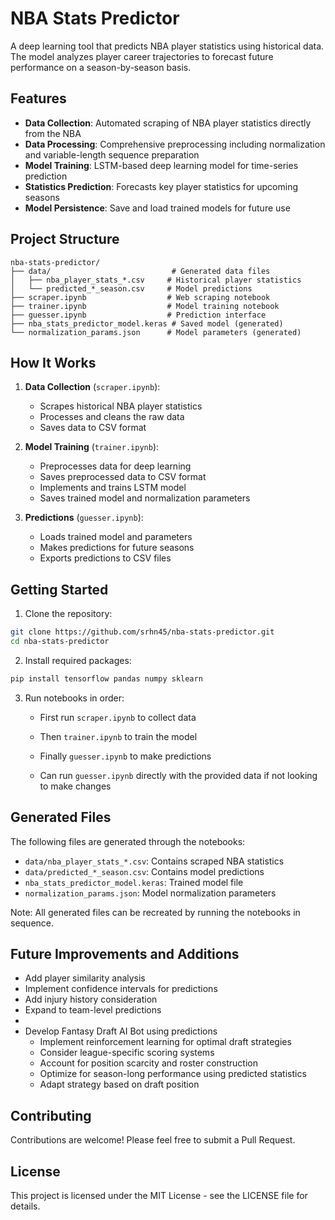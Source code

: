 # NBA Stats Predictor

A deep learning tool that predicts NBA player statistics using historical data. The model analyzes player career trajectories to forecast future performance on a season-by-season basis.

## Features

- **Data Collection**: Automated scraping of NBA player statistics directly from the NBA
- **Data Processing**: Comprehensive preprocessing including normalization and variable-length sequence preparation
- **Model Training**: LSTM-based deep learning model for time-series prediction
- **Statistics Prediction**: Forecasts key player statistics for upcoming seasons
- **Model Persistence**: Save and load trained models for future use

## Project Structure

```
nba-stats-predictor/
├── data/                           # Generated data files
│   ├── nba_player_stats_*.csv     # Historical player statistics
│   └── predicted_*_season.csv     # Model predictions
├── scraper.ipynb                  # Web scraping notebook
├── trainer.ipynb                  # Model training notebook
├── guesser.ipynb                  # Prediction interface
├── nba_stats_predictor_model.keras # Saved model (generated)
└── normalization_params.json      # Model parameters (generated)
```

## How It Works

1. **Data Collection** (`scraper.ipynb`):
   - Scrapes historical NBA player statistics
   - Processes and cleans the raw data
   - Saves data to CSV format

2. **Model Training** (`trainer.ipynb`):
   - Preprocesses data for deep learning
   - Saves preprocessed data to CSV format
   - Implements and trains LSTM model
   - Saves trained model and normalization parameters

3. **Predictions** (`guesser.ipynb`):
   - Loads trained model and parameters
   - Makes predictions for future seasons
   - Exports predictions to CSV files

## Getting Started

1. Clone the repository:
```bash
git clone https://github.com/srhn45/nba-stats-predictor.git
cd nba-stats-predictor
```

2. Install required packages:
```bash
pip install tensorflow pandas numpy sklearn
```

3. Run notebooks in order:
   - First run `scraper.ipynb` to collect data
   - Then `trainer.ipynb` to train the model
   - Finally `guesser.ipynb` to make predictions
  
   - Can run `guesser.ipynb` directly with the provided data if not looking to make changes

## Generated Files

The following files are generated through the notebooks:

- `data/nba_player_stats_*.csv`: Contains scraped NBA statistics
- `data/predicted_*_season.csv`: Contains model predictions
- `nba_stats_predictor_model.keras`: Trained model file
- `normalization_params.json`: Model normalization parameters

Note: All generated files can be recreated by running the notebooks in sequence.

## Future Improvements and Additions

- Add player similarity analysis
- Implement confidence intervals for predictions
- Add injury history consideration
- Expand to team-level predictions
- 
- Develop Fantasy Draft AI Bot using predictions
  - Implement reinforcement learning for optimal draft strategies
  - Consider league-specific scoring systems
  - Account for position scarcity and roster construction
  - Optimize for season-long performance using predicted statistics
  - Adapt strategy based on draft position

## Contributing

Contributions are welcome! Please feel free to submit a Pull Request.

## License

This project is licensed under the MIT License - see the LICENSE file for details.
